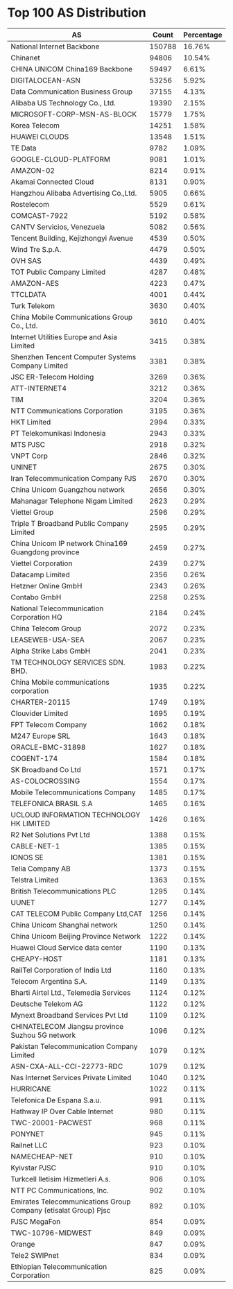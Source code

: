 # Top 100 AS Distribution
| AS | Count | Percentage |
|----|----|----|
| National Internet Backbone | 150788 | 16.76% |
| Chinanet | 94806 | 10.54% |
| CHINA UNICOM China169 Backbone | 59497 | 6.61% |
| DIGITALOCEAN-ASN | 53256 | 5.92% |
| Data Communication Business Group | 37155 | 4.13% |
| Alibaba US Technology Co., Ltd. | 19390 | 2.15% |
| MICROSOFT-CORP-MSN-AS-BLOCK | 15779 | 1.75% |
| Korea Telecom | 14251 | 1.58% |
| HUAWEI CLOUDS | 13548 | 1.51% |
| TE Data | 9782 | 1.09% |
| GOOGLE-CLOUD-PLATFORM | 9081 | 1.01% |
| AMAZON-02 | 8214 | 0.91% |
| Akamai Connected Cloud | 8131 | 0.90% |
| Hangzhou Alibaba Advertising Co.,Ltd. | 5905 | 0.66% |
| Rostelecom | 5529 | 0.61% |
| COMCAST-7922 | 5192 | 0.58% |
| CANTV Servicios, Venezuela | 5082 | 0.56% |
| Tencent Building, Kejizhongyi Avenue | 4539 | 0.50% |
| Wind Tre S.p.A. | 4479 | 0.50% |
| OVH SAS | 4439 | 0.49% |
| TOT Public Company Limited | 4287 | 0.48% |
| AMAZON-AES | 4223 | 0.47% |
| TTCLDATA | 4001 | 0.44% |
| Turk Telekom | 3630 | 0.40% |
| China Mobile Communications Group Co., Ltd. | 3610 | 0.40% |
| Internet Utilities Europe and Asia Limited | 3415 | 0.38% |
| Shenzhen Tencent Computer Systems Company Limited | 3381 | 0.38% |
| JSC ER-Telecom Holding | 3269 | 0.36% |
| ATT-INTERNET4 | 3212 | 0.36% |
| TIM | 3204 | 0.36% |
| NTT Communications Corporation | 3195 | 0.36% |
| HKT Limited | 2994 | 0.33% |
| PT Telekomunikasi Indonesia | 2943 | 0.33% |
| MTS PJSC | 2918 | 0.32% |
| VNPT Corp | 2846 | 0.32% |
| UNINET | 2675 | 0.30% |
| Iran Telecommunication Company PJS | 2670 | 0.30% |
| China Unicom Guangzhou network | 2656 | 0.30% |
| Mahanagar Telephone Nigam Limited | 2623 | 0.29% |
| Viettel Group | 2596 | 0.29% |
| Triple T Broadband Public Company Limited | 2595 | 0.29% |
| China Unicom IP network China169 Guangdong province | 2459 | 0.27% |
| Viettel Corporation | 2439 | 0.27% |
| Datacamp Limited | 2356 | 0.26% |
| Hetzner Online GmbH | 2343 | 0.26% |
| Contabo GmbH | 2258 | 0.25% |
| National Telecommunication Corporation HQ | 2184 | 0.24% |
| China Telecom Group | 2072 | 0.23% |
| LEASEWEB-USA-SEA | 2067 | 0.23% |
| Alpha Strike Labs GmbH | 2041 | 0.23% |
| TM TECHNOLOGY SERVICES SDN. BHD. | 1983 | 0.22% |
| China Mobile communications corporation | 1935 | 0.22% |
| CHARTER-20115 | 1749 | 0.19% |
| Clouvider Limited | 1695 | 0.19% |
| FPT Telecom Company | 1662 | 0.18% |
| M247 Europe SRL | 1643 | 0.18% |
| ORACLE-BMC-31898 | 1627 | 0.18% |
| COGENT-174 | 1584 | 0.18% |
| SK Broadband Co Ltd | 1571 | 0.17% |
| AS-COLOCROSSING | 1554 | 0.17% |
| Mobile Telecommunications Company | 1485 | 0.17% |
| TELEFONICA BRASIL S.A | 1465 | 0.16% |
| UCLOUD INFORMATION TECHNOLOGY HK LIMITED | 1426 | 0.16% |
| R2 Net Solutions Pvt Ltd | 1388 | 0.15% |
| CABLE-NET-1 | 1385 | 0.15% |
| IONOS SE | 1381 | 0.15% |
| Telia Company AB | 1373 | 0.15% |
| Telstra Limited | 1363 | 0.15% |
| British Telecommunications PLC | 1295 | 0.14% |
| UUNET | 1277 | 0.14% |
| CAT TELECOM Public Company Ltd,CAT | 1256 | 0.14% |
| China Unicom Shanghai network | 1250 | 0.14% |
| China Unicom Beijing Province Network | 1222 | 0.14% |
| Huawei Cloud Service data center | 1190 | 0.13% |
| CHEAPY-HOST | 1181 | 0.13% |
| RailTel Corporation of India Ltd | 1160 | 0.13% |
| Telecom Argentina S.A. | 1149 | 0.13% |
| Bharti Airtel Ltd., Telemedia Services | 1124 | 0.12% |
| Deutsche Telekom AG | 1122 | 0.12% |
| Mynext Broadband Services Pvt Ltd | 1109 | 0.12% |
| CHINATELECOM Jiangsu province Suzhou 5G network | 1096 | 0.12% |
| Pakistan Telecommunication Company Limited | 1079 | 0.12% |
| ASN-CXA-ALL-CCI-22773-RDC | 1079 | 0.12% |
| Nas Internet Services Private Limited | 1040 | 0.12% |
| HURRICANE | 1022 | 0.11% |
| Telefonica De Espana S.a.u. | 991 | 0.11% |
| Hathway IP Over Cable Internet | 980 | 0.11% |
| TWC-20001-PACWEST | 968 | 0.11% |
| PONYNET | 945 | 0.11% |
| Railnet LLC | 923 | 0.10% |
| NAMECHEAP-NET | 910 | 0.10% |
| Kyivstar PJSC | 910 | 0.10% |
| Turkcell Iletisim Hizmetleri A.s. | 906 | 0.10% |
| NTT PC Communications, Inc. | 902 | 0.10% |
| Emirates Telecommunications Group Company (etisalat Group) Pjsc | 892 | 0.10% |
| PJSC MegaFon | 854 | 0.09% |
| TWC-10796-MIDWEST | 849 | 0.09% |
| Orange | 847 | 0.09% |
| Tele2 SWIPnet | 834 | 0.09% |
| Ethiopian Telecommunication Corporation | 825 | 0.09% |
